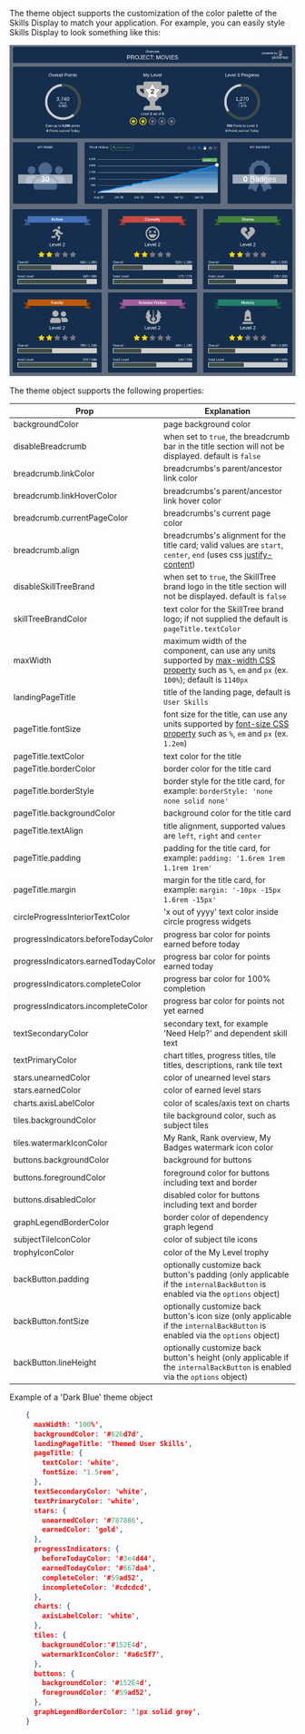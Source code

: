 The theme object supports the customization of the color palette of the Skills Display to match your application. 
For example, you can easily style Skills Display to look something like this: 

![User Skills Image](../../screenshots/progress-and-ranking/client-display-themed-proj.png)

The theme object supports the following properties:

| Prop          | Explanation  |
| ------------- | -----------  |
| backgroundColor | page background color |
| disableBreadcrumb <since project="skills-service" version="1.5.0" :is-block="true"/> | when set to ``true``, the breadcrumb bar in the title section will not be displayed.  default is ``false`` |
| breadcrumb.linkColor <since project="skills-service" version="1.5.0" :is-block="true"/> | breadcrumbs's parent/ancestor link color  |
| breadcrumb.linkHoverColor <since project="skills-service" version="1.5.0" :is-block="true"/> | breadcrumbs's parent/ancestor link hover color  |
| breadcrumb.currentPageColor <since project="skills-service" version="1.5.0" :is-block="true"/> | breadcrumbs's current page color  |
| breadcrumb.align <since project="skills-service" version="1.6.0" :is-block="true"/> | breadcrumbs's alignment for the title card; valid values are ``start``, ``center``, ``end`` (uses css [justify-content](https://developer.mozilla.org/en-US/docs/Web/CSS/justify-content)) |
| disableSkillTreeBrand <since project="skills-service" version="1.5.0" :is-block="true"/> | when set to ``true``, the SkillTree brand logo in the title section will not be displayed.  default is ``false`` |
| skillTreeBrandColor <since project="skills-service" version="1.6.0" :is-block="true"/> | text color for the SkillTree brand logo; if not supplied the default is ``pageTitle.textColor`` |  
| maxWidth  | maximum width of the component, can use any units supported by [max-width CSS property](https://developer.mozilla.org/en-US/docs/Web/CSS/max-width) such as ``%``, ``em`` and ``px`` (ex. ``100%``); default is ``1140px``  |
| landingPageTitle  | title of the landing page, default is ``User Skills`` |
| pageTitle.fontSize <since project="skills-service" version="1.6.0" :is-block="true"/> | font size for the title, can use any units supported by [font-size CSS property](https://developer.mozilla.org/en-US/docs/Web/CSS/font-size) such as ``%``, ``em`` and ``px`` (ex. ``1.2em``) |
| pageTitle.textColor <since project="skills-service" version="1.6.0" :is-block="true"/> | text color for the title  |
| pageTitle.borderColor <since project="skills-service" version="1.6.0" :is-block="true"/> | border color for the title card |
| pageTitle.borderStyle <since project="skills-service" version="1.6.0" :is-block="true"/> | border style for the title card, for example: ``borderStyle: 'none none solid none'`` |
| pageTitle.backgroundColor <since project="skills-service" version="1.6.0" :is-block="true"/> | background color for the title card |
| pageTitle.textAlign <since project="skills-service" version="1.6.0" :is-block="true"/> | title alignment, supported values are ``left``, ``right`` and ``center`` |
| pageTitle.padding <since project="skills-service" version="1.6.0" :is-block="true"/> | padding for the title card, for example: ``padding: '1.6rem 1rem 1.1rem 1rem'`` |  
| pageTitle.margin <since project="skills-service" version="1.6.0" :is-block="true"/> | margin for the title card, for example: ``margin: '-10px -15px 1.6rem -15px'`` |    
| circleProgressInteriorTextColor | 'x out of yyyy' text color inside circle progress widgets |
| progressIndicators.beforeTodayColor | progress bar color for points earned before today | 
| progressIndicators.earnedTodayColor | progress bar color for points earned today | 
| progressIndicators.completeColor | progress bar color for 100% completion | 
| progressIndicators.incompleteColor | progress bar color for points not yet earned  | 
| textSecondaryColor | secondary text, for example 'Need Help?' and dependent skill text | 
| textPrimaryColor | chart titles, progress titles, tile titles, descriptions, rank tile text | 
| stars.unearnedColor | color of unearned level stars | 
| stars.earnedColor | color of earned level stars | 
| charts.axisLabelColor | color of scales/axis text on charts | 
| tiles.backgroundColor | tile background color, such as subject tiles | 
| tiles.watermarkIconColor | My Rank, Rank overview, My Badges watermark icon color | 
| buttons.backgroundColor  | background for buttons | 
| buttons.foregroundColor  | foreground color for buttons including text and border |
| buttons.disabledColor  | disabled color for buttons including text and border |
| graphLegendBorderColor | border color of dependency graph legend | 
| subjectTileIconColor | color of subject tile icons |
| trophyIconColor | color of the My Level trophy |
| backButton.padding  | optionally customize back button's padding (only applicable if the ``internalBackButton`` is enabled via the ``options`` object) |
| backButton.fontSize  | optionally customize back button's icon size (only applicable if the ``internalBackButton`` is enabled via the ``options`` object) |
| backButton.lineHeight  | optionally customize back button's height (only applicable if the ``internalBackButton`` is enabled via the ``options`` object) | 

Example of a 'Dark Blue' theme object

``` json
    {
      maxWidth: '100%',
      backgroundColor: '#626d7d',
      landingPageTitle: 'Themed User Skills',
      pageTitle: {
        textColor: 'white',
        fontSize: '1.5rem',
      },
      textSecondaryColor: 'white',
      textPrimaryColor: 'white',
      stars: {
        unearnedColor: '#787886',
        earnedColor: 'gold',
      },
      progressIndicators: {
        beforeTodayColor: '#3e4d44',
        earnedTodayColor: '#667da4',
        completeColor: '#59ad52',
        incompleteColor: '#cdcdcd',
      },
      charts: {
        axisLabelColor: 'white',
      },
      tiles: {
        backgroundColor:'#152E4d',
        watermarkIconColor: '#a6c5f7',
      },
      buttons: {
        backgroundColor: '#152E4d',
        foregroundColor: '#59ad52',
      },
      graphLegendBorderColor: '1px solid grey',
    }
``` 
